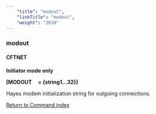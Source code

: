 ```yaml
---
    "title": "modout",
    "linkTitle": "modout",
    "weight": "2030"
---
```

<span id="modout"></span>

### modout

#### CFTNET

****Initiator mode only****

******[MODOUT    
= {string1...32}]******

Hayes modem initialization string for outgoing connections.

[Return to Command index](../../)

